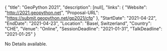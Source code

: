 {
  "title": "GeoPython 2021",
  "description": [null],
  "links": {
    "Website": "http://2021.geopython.net",
    "Proposal-URL": "https://submit.geopython.net/gp2021/cfp"
  },
  "StartDate": "2021-04-22",
  "EndDate": "2021-04-23",
  "Location": "Basel, Switzerland",
  "Country": "CHE",
  "Venue": "Online",
  "SessionDeadline": "2021-01-31",
  "TalkDeadline": "2021-01-25"
}

<!-- Generated by csv2md.R – do not edit by hand -->

No Details available.